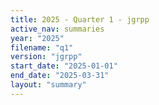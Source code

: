 ```yaml
---
title: 2025 - Quarter 1 - jgrpp
active_nav: summaries
year: "2025"
filename: "q1"
version: "jgrpp"
start_date: "2025-01-01"
end_date: "2025-03-31"
layout: "summary"
---
```


